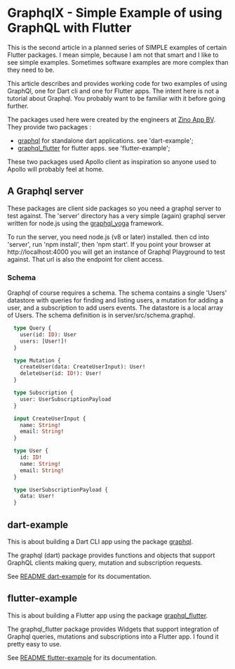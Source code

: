 # GraphqlX - Simple Example of using GraphQL with Flutter

This is the second article in a planned series of SIMPLE examples of certain Flutter packages. I mean simple, because I am not that smart and I like to see simple examples. Sometimes software examples are more complex than they need to be. 

This article describes and provides working code for two examples of using GraphQl, one for Dart cli and one for 
Flutter apps. The intent here is not a tutorial about Graphql. You probably want to be familiar with it before going further. 

The packages used here were created by the engineers at [Zino App BV](https://www.zinoapp.com/). They provide two packages :

  - [graphql](https://pub.dev/packages/graphql) for standalone dart applications. see 'dart-example';
  - [graphql_flutter](https://pub.dev/packages/graphql_flutter) for flutter apps. see 'flutter-example';
   
These two packages used Apollo client as inspiration so anyone used to Apollo will probably feel at home. 

## A Graphql server

These packages are client side packages so you need a graphql server to test against. The 'server' directory has a very simple (again) graphql server written for node.js using the [graphql_yoga](https://github.com/prisma/graphql-yoga) framework. 

To run the server, you need node.js (v8 or later) installed. then cd into 'server', run 'npm install', then 'npm start'. If you point your browser at http://localhost:4000 you will get an instance of Graphql Playground to test against. That url is also the endpoint for client access. 

### Schema

Graphql of course requires a schema. The schema contains a single 'Users' datastore with queries for finding and listing users, a mutation for adding a user, and a subscription to add users events. The datastore is a local array of Users.
The schema definition is in server/src/schema.graphql. 
```graphql
  type Query {
    user(id: ID): User
    users: [User!]!
  }

  type Mutation {
    createUser(data: CreateUserInput): User!
    deleteUser(id: ID!): User!
  }

  type Subscription {
    user: UserSubscriptionPayload
  }

  input CreateUserInput {
    name: String!
    email: String!
  }

  type User {
    id: ID!
    name: String!
    email: String!
  }

  type UserSubscriptionPayload {
    data: User!
  }

```

## dart-example

This is about building a Dart CLI app using the package [graphql](https://pub.dev/packages/graphql). 

The graphql (dart) package provides functions and objects that support GraphQL clients making query, mutation and 
subscription requests. 

See [README dart-example](dart-example/README.md) for its documentation.

## flutter-example
This is about building a Flutter app using the package [graphql_flutter](https://pub.dev/packages/graphql_flutter). 

The graphql_flutter package provides Widgets that support integration of Graphql queries, mutations and subscriptions into a Flutter app. I found it pretty easy to use. 

See [README flutter-example](flutter-example/README.md) for its documentation.
